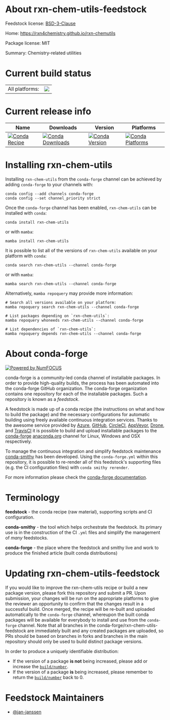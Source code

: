 About rxn-chem-utils-feedstock
==============================

Feedstock license: [BSD-3-Clause](https://github.com/conda-forge/rxn-chem-utils-feedstock/blob/main/LICENSE.txt)

Home: https://rxn4chemistry.github.io/rxn-chemutils

Package license: MIT

Summary: Chemistry-related utilities

Current build status
====================


<table><tr><td>All platforms:</td>
    <td>
      <a href="https://dev.azure.com/conda-forge/feedstock-builds/_build/latest?definitionId=21916&branchName=main">
        <img src="https://dev.azure.com/conda-forge/feedstock-builds/_apis/build/status/rxn-chem-utils-feedstock?branchName=main">
      </a>
    </td>
  </tr>
</table>

Current release info
====================

| Name | Downloads | Version | Platforms |
| --- | --- | --- | --- |
| [![Conda Recipe](https://img.shields.io/badge/recipe-rxn--chem--utils-green.svg)](https://anaconda.org/conda-forge/rxn-chem-utils) | [![Conda Downloads](https://img.shields.io/conda/dn/conda-forge/rxn-chem-utils.svg)](https://anaconda.org/conda-forge/rxn-chem-utils) | [![Conda Version](https://img.shields.io/conda/vn/conda-forge/rxn-chem-utils.svg)](https://anaconda.org/conda-forge/rxn-chem-utils) | [![Conda Platforms](https://img.shields.io/conda/pn/conda-forge/rxn-chem-utils.svg)](https://anaconda.org/conda-forge/rxn-chem-utils) |

Installing rxn-chem-utils
=========================

Installing `rxn-chem-utils` from the `conda-forge` channel can be achieved by adding `conda-forge` to your channels with:

```
conda config --add channels conda-forge
conda config --set channel_priority strict
```

Once the `conda-forge` channel has been enabled, `rxn-chem-utils` can be installed with `conda`:

```
conda install rxn-chem-utils
```

or with `mamba`:

```
mamba install rxn-chem-utils
```

It is possible to list all of the versions of `rxn-chem-utils` available on your platform with `conda`:

```
conda search rxn-chem-utils --channel conda-forge
```

or with `mamba`:

```
mamba search rxn-chem-utils --channel conda-forge
```

Alternatively, `mamba repoquery` may provide more information:

```
# Search all versions available on your platform:
mamba repoquery search rxn-chem-utils --channel conda-forge

# List packages depending on `rxn-chem-utils`:
mamba repoquery whoneeds rxn-chem-utils --channel conda-forge

# List dependencies of `rxn-chem-utils`:
mamba repoquery depends rxn-chem-utils --channel conda-forge
```


About conda-forge
=================

[![Powered by
NumFOCUS](https://img.shields.io/badge/powered%20by-NumFOCUS-orange.svg?style=flat&colorA=E1523D&colorB=007D8A)](https://numfocus.org)

conda-forge is a community-led conda channel of installable packages.
In order to provide high-quality builds, the process has been automated into the
conda-forge GitHub organization. The conda-forge organization contains one repository
for each of the installable packages. Such a repository is known as a *feedstock*.

A feedstock is made up of a conda recipe (the instructions on what and how to build
the package) and the necessary configurations for automatic building using freely
available continuous integration services. Thanks to the awesome service provided by
[Azure](https://azure.microsoft.com/en-us/services/devops/), [GitHub](https://github.com/),
[CircleCI](https://circleci.com/), [AppVeyor](https://www.appveyor.com/),
[Drone](https://cloud.drone.io/welcome), and [TravisCI](https://travis-ci.com/)
it is possible to build and upload installable packages to the
[conda-forge](https://anaconda.org/conda-forge) [anaconda.org](https://anaconda.org/)
channel for Linux, Windows and OSX respectively.

To manage the continuous integration and simplify feedstock maintenance
[conda-smithy](https://github.com/conda-forge/conda-smithy) has been developed.
Using the ``conda-forge.yml`` within this repository, it is possible to re-render all of
this feedstock's supporting files (e.g. the CI configuration files) with ``conda smithy rerender``.

For more information please check the [conda-forge documentation](https://conda-forge.org/docs/).

Terminology
===========

**feedstock** - the conda recipe (raw material), supporting scripts and CI configuration.

**conda-smithy** - the tool which helps orchestrate the feedstock.
                   Its primary use is in the construction of the CI ``.yml`` files
                   and simplify the management of *many* feedstocks.

**conda-forge** - the place where the feedstock and smithy live and work to
                  produce the finished article (built conda distributions)


Updating rxn-chem-utils-feedstock
=================================

If you would like to improve the rxn-chem-utils recipe or build a new
package version, please fork this repository and submit a PR. Upon submission,
your changes will be run on the appropriate platforms to give the reviewer an
opportunity to confirm that the changes result in a successful build. Once
merged, the recipe will be re-built and uploaded automatically to the
`conda-forge` channel, whereupon the built conda packages will be available for
everybody to install and use from the `conda-forge` channel.
Note that all branches in the conda-forge/rxn-chem-utils-feedstock are
immediately built and any created packages are uploaded, so PRs should be based
on branches in forks and branches in the main repository should only be used to
build distinct package versions.

In order to produce a uniquely identifiable distribution:
 * If the version of a package **is not** being increased, please add or increase
   the [``build/number``](https://docs.conda.io/projects/conda-build/en/latest/resources/define-metadata.html#build-number-and-string).
 * If the version of a package **is** being increased, please remember to return
   the [``build/number``](https://docs.conda.io/projects/conda-build/en/latest/resources/define-metadata.html#build-number-and-string)
   back to 0.

Feedstock Maintainers
=====================

* [@jan-janssen](https://github.com/jan-janssen/)

